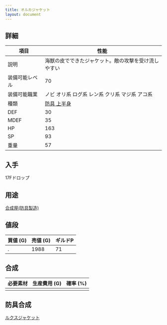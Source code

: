 ```yaml
---
title: オルカジャケット
layout: document
---
```

## 詳細

|項目|性能|
|---|---|
|説明|海獣の皮でできたジャケット。敵の攻撃を受け流しやすい|
|装備可能レベル|70|
|装備可能職業|ノビ オリ系 ログ系 レン系 クリ系 マジ系 アコ系|
|種類|[防具 上半身](防具(上半身))|
|DEF|30|
|MDEF|35|
|HP|163|
|SP|93|
|重量|57|

## 入手

17Fドロップ

## 用途

[合成屋(防具製造)](合成屋(防具製造))

## 値段

|買値 (G)|売値 (G)|ギルドP|
|---|---|---|
|.|1988|71|

## 合成

|必要素材|生産費用 (G)|確率 (%)|
|---|---|---|
||||

## 防具合成

[ルクスジャケット](ルクスジャケット)
